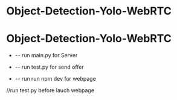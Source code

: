 # Object-Detection-Yolo-WebRTC
# Object-Detection-Yolo-WebRTC 
* -- run main.py for Server 

* -- run test.py for send offer 

* -- run run npm dev for webpage

//run test.py before lauch webpage
